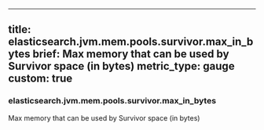 
---
title: elasticsearch.jvm.mem.pools.survivor.max_in_bytes
brief: Max memory that can be used by Survivor space (in bytes)
metric_type: gauge
custom: true
---
### elasticsearch.jvm.mem.pools.survivor.max_in_bytes

Max memory that can be used by Survivor space (in bytes)
